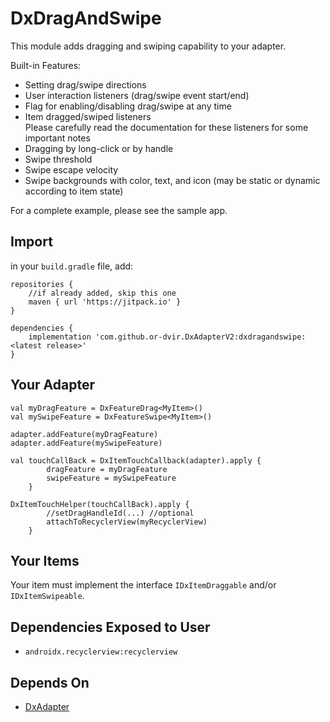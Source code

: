 # DxDragAndSwipe
This module adds dragging and swiping capability to your adapter.

Built-in Features:
* Setting drag/swipe directions
* User interaction listeners (drag/swipe event start/end)
* Flag for enabling/disabling drag/swipe at any time
* Item dragged/swiped listeners  
  Please carefully read the documentation for these listeners for
  some important notes
* Dragging by long-click or by handle
* Swipe threshold
* Swipe escape velocity
* Swipe backgrounds with color, text, and icon (may be static or dynamic according to item state)

For a complete example, please see the sample app.

## Import
in your `build.gradle` file, add:

```
repositories {
    //if already added, skip this one
    maven { url 'https://jitpack.io' }
}

dependencies {
    implementation 'com.github.or-dvir.DxAdapterV2:dxdragandswipe:<latest release>'
}
```

## Your Adapter
```
val myDragFeature = DxFeatureDrag<MyItem>()
val mySwipeFeature = DxFeatureSwipe<MyItem>()

adapter.addFeature(myDragFeature)
adapter.addFeature(mySwipeFeature)

val touchCallBack = DxItemTouchCallback(adapter).apply {
        dragFeature = myDragFeature
        swipeFeature = mySwipeFeature
    }
        
DxItemTouchHelper(touchCallBack).apply {
        //setDragHandleId(...) //optional
        attachToRecyclerView(myRecyclerView)
    }
```

## Your Items
Your item must implement the interface `IDxItemDraggable`
and/or `IDxItemSwipeable`.

## Dependencies Exposed to User
* `androidx.recyclerview:recyclerview`

## Depends On
* [DxAdapter](https://github.com/or-dvir/DxAdapterV2/tree/master/dxadapter)


